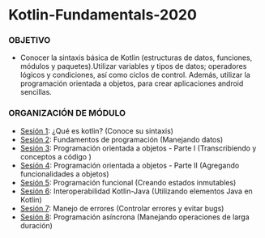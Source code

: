 # Kotlin-Fundamentals-2020 

### OBJETIVO 
 - Conocer la sintaxis básica de Kotlin (estructuras de datos, funciones, módulos y paquetes).Utilizar variables y tipos de datos; operadores lógicos y condiciones, así como ciclos de control. Además, utilizar la programación orientada a objetos,  para crear aplicaciones android sencillas. 

 ### ORGANIZACIÓN DE MÓDULO 
 
 - [Sesión 1](Sesion-01): ¿Qué es kotlin? (Conoce su sintaxis) 
 - [Sesión 2](Sesion-02): Fundamentos de programación (Manejando datos)
 - [Sesión 3](Sesion-03): Programación orientada a objetos - Parte I (Transcribiendo y conceptos a código )
 - [Sesión 4](Sesion-04): Programación orientada a objetos - Parte II (Agregando funcionalidades a objetos)
 - [Sesión 5](Sesion-05): Programación funcional (Creando estados inmutables)
 - [Sesión 6](Sesion-06): Interoperabilidad Kotlin-Java (Utilizando elementos Java en Kotlin)
 - [Sesión 7](Sesion-07): Manejo de errores (Controlar errores y evitar bugs)
 - [Sesión 8](Sesion-08): Programación asíncrona  (Manejando operaciones de larga duración)


